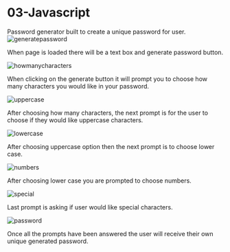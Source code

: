 # 03-Javascript
Password generator built to create a unique password for user.
![generatepassword](https://github.com/yangc90/03-Javascript/assets/129198313/c866548b-8a63-4ec3-a999-4e48969211a8)

When page is loaded there will be a text box and generate password button. 

![howmanycharacters](https://github.com/yangc90/03-Javascript/assets/129198313/e31af8de-6139-44c3-9c10-9d258b7e9365)

When clicking on the generate button it will prompt you to choose how many characters you would like in your password.

![uppercase](https://github.com/yangc90/03-Javascript/assets/129198313/73f72cb4-9513-430b-afc9-813133d70668)

After choosing how many characters, the next prompt is for the user to choose if they would like uppercase characters.

![lowercase](https://github.com/yangc90/03-Javascript/assets/129198313/747981b8-f3bc-4580-9fcb-9ac11e4fe44f)

After choosing uppercase option then the next prompt is to choose lower case.

![numbers](https://github.com/yangc90/03-Javascript/assets/129198313/22aa1a0d-ff5e-4bba-88fb-7cf8c88eba30)

After choosing lower case you are prompted to choose numbers.

![special](https://github.com/yangc90/03-Javascript/assets/129198313/3b86b19f-e73e-4813-9333-9b794bb09b91)

Last prompt is asking if user would like special characters.

![password](https://github.com/yangc90/03-Javascript/assets/129198313/2fd54faf-f708-49d8-a729-1dc8197e8d82)

Once all the prompts have been answered the user will receive their own unique generated password.
